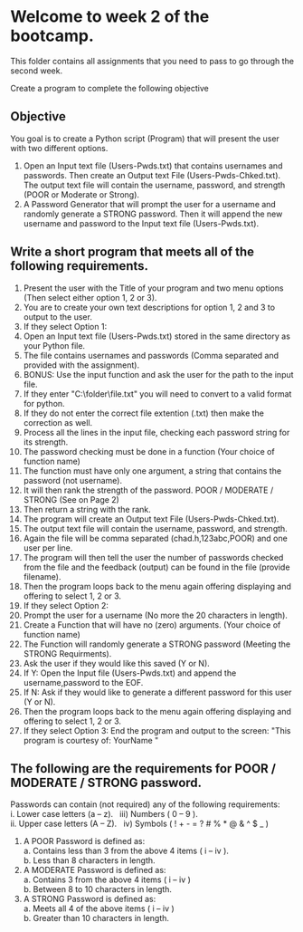 # Welcome to week 2 of the bootcamp.
This folder contains all assignments that you need to pass to go through the second week.

Create a program to complete the following objective

## Objective 
You goal is to create a Python script (Program) that will present the user with two different options.
1. Open an Input text file (Users-Pwds.txt) that contains usernames and passwords. Then create an
Output text File (Users-Pwds-Chked.txt). The output text file will contain the username, password, and
strength (POOR or Moderate or Strong).
2.  A Password Generator that will prompt the user for a username and randomly generate a STRONG
password. Then it will append the new username and password to the Input text file (Users-Pwds.txt).

## Write a short program that meets all of the following requirements.
1. Present the user with the Title of your program and two menu options (Then select either option 1, 2 or 3).
2. You are to create your own text descriptions for option 1, 2 and 3 to output to the user.
3. If they select Option 1:
4. Open an Input text file (Users-Pwds.txt) stored in the same directory as your Python file.
5. The file contains usernames and passwords (Comma separated and provided with the assignment).
6. BONUS: Use the input function and ask the user for the path to the input file.
7. If they enter "C:\folder\file.txt" you will need to convert to a valid format for python.
8. If they do not enter the correct file extention (.txt) then make the correction as well.
9. Process all the lines in the input file, checking each password string for its strength.
10. The password checking must be done in a function (Your choice of function name)
11. The function must have only one argument, a string that contains the password (not username).
12. It will then rank the strength of the password. POOR / MODERATE / STRONG (See on Page 2)
13. Then return a string with the rank.
14. The program will create an Output text File (Users-Pwds-Chked.txt).
15. The output text file will contain the username, password, and strength.
16. Again the file will be comma separated (chad.h,123abc,POOR) and one user per line.
17. The program will then tell the user the number of passwords checked from the file
and the feedback (output) can be found in the file (provide filename).
18. Then the program loops back to the menu again offering displaying and offering to select 1, 2 or 3.
19. If they select Option 2:
20. Prompt the user for a username (No more the 20 characters in length).
21. Create a Function that will have no (zero) arguments. (Your choice of function name)
22. The Function will randomly generate a STRONG password (Meeting the STRONG Requirments).
23. Ask the user if they would like this saved (Y or N).
24. If Y: Open the Input file (Users-Pwds.txt) and append the username,password to the EOF.
25. If N: Ask if they would like to generate a different password for this user (Y or N).
26. Then the program loops back to the menu again offering displaying and offering to select 1, 2 or 3.
27. If they select Option 3:
End the program and output to the screen: "This program is courtesy of: YourName "

## The following are the requirements for POOR / MODERATE / STRONG password.
Passwords can contain (not required) any of the following requirements:<br>
i. Lower case letters (a – z). &nbsp; iii) Numbers ( 0 – 9 ).<br>
ii. Upper case letters (A – Z). &nbsp; iv) Symbols ( ! + - = ? # % * @ & ^ $ _ )
1. A POOR Password is defined as: <br>
a. Contains less than 3 from the above 4 items ( i – iv ).<br>
b. Less than 8 characters in length.
2. A MODERATE Password is defined as:<br>
a. Contains 3 from the above 4 items ( i – iv )<br>
b. Between 8 to 10 characters in length.
3. A STRONG Password is defined as:<br>
a. Meets all 4 of the above items ( i – iv )<br>
b. Greater than 10 characters in length.